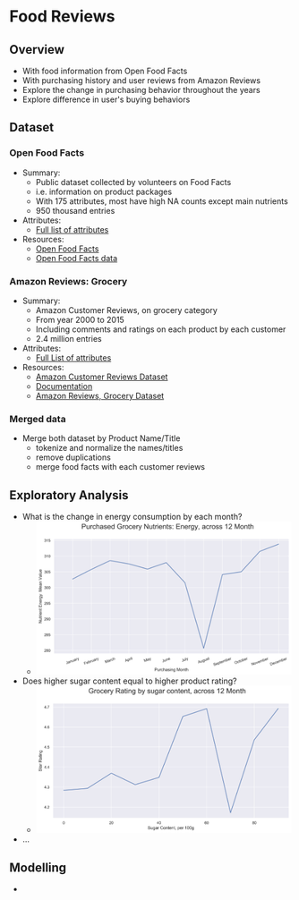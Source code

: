 # Food Reviews

## Overview

+ With food information from Open Food Facts
+ With purchasing history and user reviews from Amazon Reviews
+ Explore the change in purchasing behavior throughout the years
+ Explore difference in user's buying behaviors

## Dataset

### Open Food Facts

+ Summary:
  + Public dataset collected by volunteers on Food Facts
  + i.e. information on product packages
  + With 175 attributes, most have high NA counts except main nutrients
  + 950 thousand entries
+ Attributes:
  + [Full list of attributes](https://static.openfoodfacts.org/data/data-fields.txt)
+ Resources:
  + [Open Food Facts](https://world.openfoodfacts.org/)
  + [Open Food Facts data](https://world.openfoodfacts.org/data)

### Amazon Reviews: Grocery

+ Summary:
  + Amazon Customer Reviews, on grocery category
  + From year 2000 to 2015
  + Including comments and ratings on each product by each customer
  + 2.4 million entries
+ Attributes:
  + [Full List of attributes](https://s3.amazonaws.com/amazon-reviews-pds/tsv/index.txt)
+ Resources:
  + [Amazon Customer Reviews Dataset](https://registry.opendata.aws/amazon-reviews/)
  + [Documentation](https://s3.amazonaws.com/amazon-reviews-pds/readme.html)
  + [Amazon Reviews, Grocery Dataset](https://s3.amazonaws.com/amazon-reviews-pds/tsv/amazon_reviews_us_Grocery_v1_00.tsv.gz)

### Merged data

+ Merge both dataset by Product Name/Title
  + tokenize and normalize the names/titles
  + remove duplications
  + merge food facts with each customer reviews

## Exploratory Analysis

+ What is the change in energy consumption by each month?
  + ![nutrients-energy](./figures/nutrients-energy.png)
+ Does higher sugar content equal to higher product rating?
  + ![sugar](./figures/sugar.png)
+ ...

## Modelling

+ 